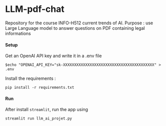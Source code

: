 # LLM-pdf-chat
Repository for the course INFO-H512 current trends of AI. Purpose : use Large Language model to answer questions on PDF containing legal informations


#### Setup 
Get an OpenAI API key and write it in a .env file
```
$echo "OPENAI_API_KEY="sk-XXXXXXXXXXXXXXXXXXXXXXXXXXXXXXXXXXXXXXXXX" > .env 
```

Install the requirements : 
```
pip install -r requirements.txt
```

#### Run
After install `streamlit`, run the app using 

```
streamlit run llm_ai_projet.py
```
